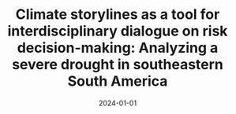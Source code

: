 ---
title: "Climate storylines as a tool for interdisciplinary dialogue on risk decision-making: Analyzing a severe drought in southeastern South America"
collection: publications
permalink: /publication/2024-01-01-Climate-storylines-as-a-tool-for-interdisciplinary-dialogue-on-risk-decision-making-Analyzing-a-severe-drought-in-southeastern-South-America
date: 2024-01-01
venue: 'Environmental Science and Policy'
paperurl: 'https://www.sciencedirect.com/science/article/abs/pii/S1462901124001825'
citation: ' Fossa Riglos, M. Florencia,  Díaz, Leandro B.,  Hernández, Valeria,  Sörensson, Anna A.,  Osman, Marisol,  Rivera, Juan,  Robledo, Federico,  Prudente, Camila, &quot;Climate storylines as a tool for interdisciplinary dialogue on risk decision-making: Analyzing a severe drought in southeastern South America.&quot; Environmental Science and Policy, 2024.'
---
